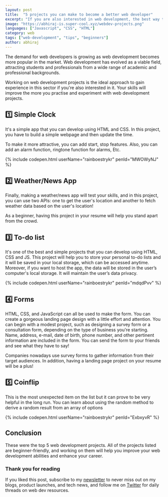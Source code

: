 ```yaml
---
layout: post
title:  "5 projects you can make to become a better web developer"
excerpt: "If you are also interested in web development, the best way to create experience in this field is to work on web development projects."
image: "https://abhiraj-is.super-cool.xyz/webdev-projects.png"
languages: ["Javascript", "CSS", "HTML"]
category: web
tags: ["web-development", "tips", "beginners"]
author: abhiraj
---
```


The demand for web developers is growing as web development becomes more popular in the market. Web development has evolved as a viable field, attracting students and professionals from a wide range of academic and professional backgrounds.

Working on web development projects is the ideal approach to gain experience in this sector if you're also interested in it. Your skills will improve the more you practise and experiment with web development projects.

## 1️⃣ Simple Clock

It's a simple app that you can develop using HTML and CSS. In this project, you have to build a simple webpage and then update the time.

To make it more attractive, you can add start, stop features. Also, you can add an alarm function, ringtone function for alarms, Etc.

{% include codepen.html userName="rainboestrykr" penId="MWOWyNJ" %}

## 2️⃣ Weather/News App

Finally, making a weather/news app will test your skills, and in this project, you can use two APIs: one to get the user's location and another to fetch weather data based on the user's location!

As a beginner, having this project in your resume will help you stand apart from the crowd.

## 3️⃣ To-do list

It's one of the best and simple projects that you can develop using HTML, CSS and JS. This project will help you to store your personal to-do lists and it will be saved in your local storage, which can be accessed anytime. Moreover, if you want to host the app, the data will be stored in the user’s computer's local storage. It will maintain the user’s data privacy.

{% include codepen.html userName="rainboestrykr" penId="mdqdPvv" %}

## 4️⃣ Forms

HTML, CSS, and JavaScript can all be used to make the form. You can create a gorgeous landing page design with a little effort and attention. You can begin with a modest project, such as designing a survey form or a consultation form, depending on the type of business you're starting. Name, address, e-mail, date of birth, phone number, and other pertinent information are included in the form. You can send the form to your friends and see what they have to say!

Companies nowadays use survey forms to gather information from their target audiences. In addition, having a landing page project on your resume will be a plus!

## 5️⃣ Coinflip

This is the most unexpected item on the list but it can prove to be very helpful in the long run. You can learn about using the random method to derive a random result from an array of options

{% include codepen.html userName="rainboestrykr" penId="ExbxyvR" %}

## Conclusion

These were the top 5 web development projects. All of the projects listed are beginner-friendly, and working on them will help you improve your web development abilities and enhance your career.

### Thank you for reading

If you liked this post, subscribe to my [newsletter](https://newsletter.abhiraj.co)
to never miss out on my blogs, product launches, and tech news, and follow me on [Twitter](https://twitter.com/rainboestrykr) for daily threads on web dev resources.

